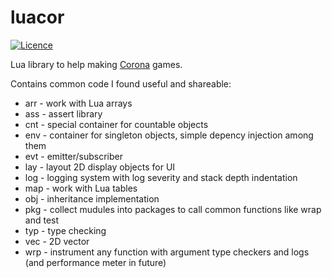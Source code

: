 # luacor
[![Licence](http://img.shields.io/badge/Licence-MIT-brightgreen.svg)](LICENCE.txt)


Lua library to help making [Corona](https://coronalabs.com/) games.

Contains common code I found useful and shareable:

  - arr - work with Lua arrays
  - ass - assert library
  - cnt - special container for countable objects
  - env - container for singleton objects, simple depency injection among them
  - evt - emitter/subscriber
  - lay - layout 2D display objects for UI
  - log - logging system with log severity and stack depth indentation
  - map - work with Lua tables
  - obj - inheritance implementation
  - pkg - collect mudules into packages to call common functions like wrap and test
  - typ - type checking
  - vec - 2D vector
  - wrp - instrument any function with argument type checkers and logs (and performance meter in future)
